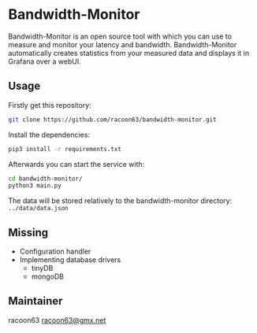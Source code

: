 # Bandwidth-Monitor

Bandwidth-Monitor is an open source tool with which you can use to measure and monitor your latency and bandwidth. Bandwidth-Monitor automatically creates statistics from your measured data and displays it in Grafana over a webUI.

## Usage

Firstly get this repository:

```bash
git clone https://github.com/racoon63/bandwidth-monitor.git
```

Install the dependencies:

```bash
pip3 install -r requirements.txt
```

Afterwards you can start the service with:

```bash
cd bandwidth-monitor/
python3 main.py
```

The data will be stored relatively to the bandwidth-monitor directory: `../data/data.json`

## Missing

* Configuration handler
* Implementing database drivers
  * tinyDB
  * mongoDB

## Maintainer

racoon63 <racoon63@gmx.net>
